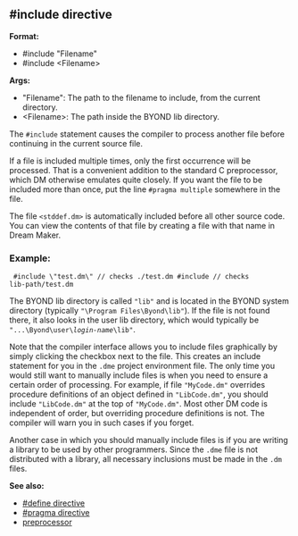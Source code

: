## #include directive

**Format:**
+   #include \"Filename\"
+   #include \<Filename\>
<!-- -->
**Args:**
+   \"Filename\": The path to the filename to include, from the current
    directory.
+   \<Filename\>: The path inside the BYOND lib directory.


The `#include` statement causes the compiler to process another
file before continuing in the current source file. 

If a file is
included multiple times, only the first occurrence will be processed.
That is a convenient addition to the standard C preprocessor, which DM
otherwise emulates quite closely. If you want the file to be included
more than once, put the line `#pragma multiple` somewhere in the file.


The file `<stddef.dm>` is automatically included before all
other source code. You can view the contents of that file by creating a
file with that name in Dream Maker.
### Example:

```
 #include \"test.dm\" // checks ./test.dm #include // checks
lib-path/test.dm 
```
 

The BYOND lib directory is called
`"lib"` and is located in the BYOND system directory (typically
`"\Program Files\Byond\lib"`). If the file is not found there, it also
looks in the user lib directory, which would typically be
`"...\Byond\user\`*`login-name`*`\lib"`. 

Note that the compiler
interface allows you to include files graphically by simply clicking the
checkbox next to the file. This creates an include statement for you in
the `.dme` project environment file. The only time you would still want
to manually include files is when you need to ensure a certain order of
processing. For example, if file `"MyCode.dm"` overrides procedure
definitions of an object defined in `"LibCode.dm"`, you should include
`"LibCode.dm"` at the top of `"MyCode.dm"`. Most other DM code is
independent of order, but overriding procedure definitions is not. The
compiler will warn you in such cases if you forget. 

Another
case in which you should manually include files is if you are writing a
library to be used by other programmers. Since the `.dme` file is not
distributed with a library, all necessary inclusions must be made in the
`.dm` files.

**See also:**
+   [#define directive](/ref/DM/preprocessor/define.md) 
+   [#pragma directive](/ref/DM/preprocessor/pragma.md) 
+   [preprocessor](/ref/DM/preprocessor.md) <!-- -->